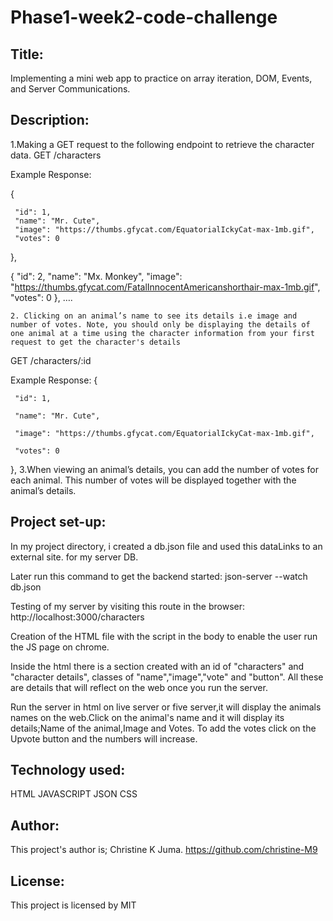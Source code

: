 # Phase1-week2-code-challenge

  ## Title:

Implementing a mini web app to practice on array iteration, DOM, Events, and Server Communications.





  ## Description:
<!-- This project is able to display the following using THE GET REQUEST. -->
   1.Making a GET request to the following endpoint to retrieve the character data.
 GET /characters

Example Response:

   {

     "id": 1,
     "name": "Mr. Cute",
     "image": "https://thumbs.gfycat.com/EquatorialIckyCat-max-1mb.gif",
     "votes": 0

   },

   {
     "id": 2,
     "name": "Mx. Monkey",
     "image": "https://thumbs.gfycat.com/FatalInnocentAmericanshorthair-max-1mb.gif",
     "votes": 0   }, ….

    2. Clicking on an animal’s name to see its details i.e image and number of votes. Note, you should only be displaying the details of one animal at a time using the character information from your first request to get the character's details 
GET /characters/:id

Example Response: 
{

     "id": 1,

     "name": "Mr. Cute",

     "image": "https://thumbs.gfycat.com/EquatorialIckyCat-max-1mb.gif",

     "votes": 0

   },
   3.When viewing an animal’s details, you can add the number of votes for each animal. This number of votes will be displayed together with the animal’s details.
   <!-- Click on the Upvote button to add the number of votes -->


  ## Project set-up:


  In my project directory, i created a db.json file and used this dataLinks to an external site. for my server DB.

  Later run this command to get the backend started: json-server --watch db.json

   Testing of my server by visiting this route in the browser: http://localhost:3000/characters

   Creation of the HTML file with the script in the body to enable the user run the JS page on chrome.

   Inside the html there is a section created with an id of "characters" and "character details", classes of "name","image","vote" and "button".
   All these are details that will reflect on the web once you run the server.

   Run the server in html on live server or five server,it will display the animals names on the web.Click on the animal's name and it will display its details;Name of the animal,Image and Votes.
   To add the votes click on the Upvote button and the numbers will increase.

  ## Technology used:

  HTML
  JAVASCRIPT
  JSON
  CSS


  ## Author:

This project's author is;
 Christine K Juma.
https://github.com/christine-M9


  ## License:

This project is licensed by MIT